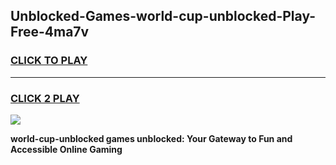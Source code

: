 
## Unblocked-Games-world-cup-unblocked-Play-Free-4ma7v
<h3>
<a href="https://premium76.site?title=world-cup-unblocked&ref=19M">CLICK TO PLAY</a></h3>
<hr>

<h3>
<a href="https://premium76.site?title=world-cup-unblocked&ref=19M">CLICK 2 PLAY</a>
  
</h3>

<a href="https://premium76.site?title=world-cup-unblocked&ref=19M"><img src="https://clearcache.store/games.png"></a>


**world-cup-unblocked games unblocked: Your Gateway to Fun and Accessible Online Gaming**
